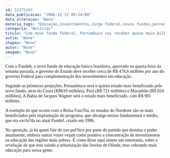 ```yaml
---
id: 12375103
data_publicacao: "2006-12-12 09:24:00"
data_alteracao: "None"
materia_tags: "Educação,investimentos,Jorge Federal,novos fundos,pernambuco"
categoria: "Notícias"
titulo: "Com novo fundo federal, Pernambuco vai receber quase meio bilhão para investimentos em educação"
sutia: "None"
chapeu: "None"
autor: "None"
imagem: "None"
---
```

<p><P><FONT face=Verdana>Com o Fundeb, o novo fundo de educação básica brasileira, aprovado na quarta-feira da semana passada, o governo do Estado deve receber cerca de R$ 478,6 milhões por ano do governo Federal para complementação dos investimentos em educação. </FONT></P></p>
<p><P><FONT face=Verdana>Segundo as primeiras projeções, Pernambuco será o quinto estado mais beneficiado pelo novo fundo, atrás do Ceará (R$610 milhões), Pará (R$ 721 milhões) e Maranhão (R$ 824 milhões). A Bahia de Jacques Wagner será o estado mais beneficiado, com R$ 981 milhões.</FONT></P></p>
<p><P><FONT face=Verdana>A exemplo do que ocorre com o Bolsa Fam?lia, os estados do Nordeste são os mais beneficiados pela implantação do programa, que abrange ensino fundamental e médio, que era exclu?da no atual Fundef, criado em 1996.</FONT></P></p>
<p><P><FONT face=Verdana>Na oposição, já há quem fale de uso pol?tico por parte do partido que domina o poder atualmente, embora outras vozes vejam como positiva a concentração de investimentos na educação das regiões mais pobres. É como disse aqui ontem um internauta, sobre a revelação de que está saindo a urbanização das favelas de Olinda, mas cobrando mais educação para nossa gente. </FONT></P> </p>
